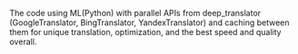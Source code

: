 The code using ML(Python) with parallel APIs from deep_translator (GoogleTranslator, BingTranslator, YandexTranslator) and caching between them for unique translation, optimization, and the best speed and quality overall.

